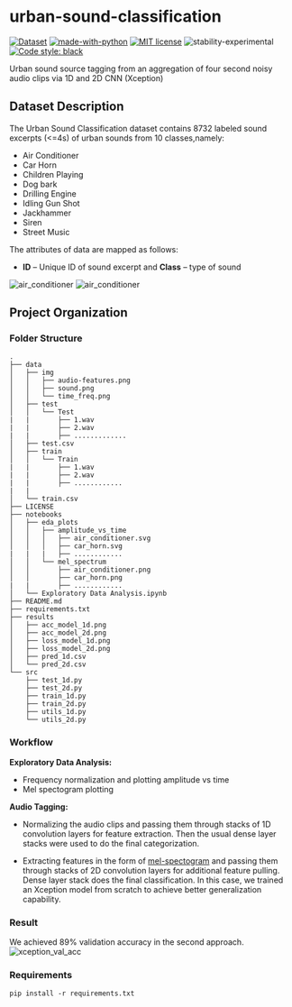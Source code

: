 # urban-sound-classification


[![Dataset](https://img.shields.io/badge/Dataset-Urban8k-red.svg)](https://www.kaggle.com/pavansanagapati/urban-sound-classification/downloads/urban-sound-classification.zip/2)
[![made-with-python](https://img.shields.io/badge/Made%20with-Python-1f425f.svg)](https://www.python.org/)
[![MIT license](https://img.shields.io/badge/License-MIT-blue.svg)](https://lbesson.mit-license.org/)
![stability-experimental](https://img.shields.io/badge/stability-experimental-orange.svg)
[![Code style: black](https://img.shields.io/badge/code%20style-black-000000.svg)](https://github.com/python/black)

Urban sound source tagging from an aggregation of four second noisy audio clips via 1D and 2D CNN (Xception)

## Dataset Description
The Urban Sound Classification dataset contains 8732 labeled sound excerpts (<=4s) of urban sounds from 10 classes,namely: 

* Air Conditioner 
* Car Horn 
* Children Playing
* Dog bark 
* Drilling Engine 
* Idling Gun Shot
* Jackhammer
* Siren 
* Street Music 

The attributes of data are mapped as follows: 
* **ID** – Unique ID of sound excerpt and **Class** – type of sound

![air_conditioner](https://github.com/rednafi/urban-sound-classification/blob/master/notebooks/eda_plots/amplitude_vs_time/air_conditioner.svg)
![air_conditioner](https://user-images.githubusercontent.com/30027932/57352070-febe8a80-7185-11e9-8806-44ccfb79d986.png)

## Project Organization
### Folder Structure

```
.
├── data
│   ├── img
│   │   ├── audio-features.png
│   │   ├── sound.png
│   │   └── time_freq.png
│   ├── test
│   │   └── Test
|   |       ├── 1.wav
|   |       ├── 2.wav
|   |       ├── .............    
│   ├── test.csv
│   ├── train
│   │   └── Train
|   |       ├── 1.wav
|   |       ├── 2.wav
|   |       ├── ............ 
|   | 
│   └── train.csv
├── LICENSE
├── notebooks
│   ├── eda_plots
│   │   ├── amplitude_vs_time
│   │   │   ├── air_conditioner.svg
│   │   │   ├── car_horn.svg
|   |   |   ├── ............ 
│   │   └── mel_spectrum
│   │       ├── air_conditioner.png
│   │       ├── car_horn.png
|   |       ├── ............
│   └── Exploratory Data Analysis.ipynb
├── README.md
├── requirements.txt
├── results
│   ├── acc_model_1d.png
│   ├── acc_model_2d.png
│   ├── loss_model_1d.png
│   ├── loss_model_2d.png
│   ├── pred_1d.csv
│   └── pred_2d.csv
└── src
    ├── test_1d.py
    ├── test_2d.py
    ├── train_1d.py
    ├── train_2d.py
    ├── utils_1d.py
    └── utils_2d.py

```

### Workflow 

**Exploratory Data Analysis:** 
* Frequency normalization and plotting amplitude vs time
* Mel spectogram plotting 

**Audio Tagging:**

* Normalizing the audio clips and passing them through stacks of 1D convolution layers for feature extraction. Then the usual dense layer stacks were used to do the final categorization.

* Extracting features in the form of [mel-spectogram](https://en.wikipedia.org/wiki/Mel-frequency_cepstrum) and passing them 
through stacks of 2D convolution layers for additional feature pulling. Dense layer stack does the final classification. In this case, we trained an Xception model from scratch to achieve better generalization capability.

### Result 

We achieved  89% validation accuracy in the second approach.
![xception_val_acc](https://github.com/rednafi/urban-sound-classification/blob/master/results/acc_model_2d.png)

### Requirements
```
pip install -r requirements.txt
```

